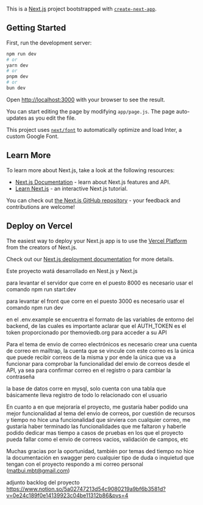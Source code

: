 This is a [Next.js](https://nextjs.org/) project bootstrapped with [`create-next-app`](https://github.com/vercel/next.js/tree/canary/packages/create-next-app).

## Getting Started

First, run the development server:

```bash
npm run dev
# or
yarn dev
# or
pnpm dev
# or
bun dev
```

Open [http://localhost:3000](http://localhost:3000) with your browser to see the result.

You can start editing the page by modifying `app/page.js`. The page auto-updates as you edit the file.

This project uses [`next/font`](https://nextjs.org/docs/basic-features/font-optimization) to automatically optimize and load Inter, a custom Google Font.

## Learn More

To learn more about Next.js, take a look at the following resources:

- [Next.js Documentation](https://nextjs.org/docs) - learn about Next.js features and API.
- [Learn Next.js](https://nextjs.org/learn) - an interactive Next.js tutorial.

You can check out [the Next.js GitHub repository](https://github.com/vercel/next.js/) - your feedback and contributions are welcome!

## Deploy on Vercel

The easiest way to deploy your Next.js app is to use the [Vercel Platform](https://vercel.com/new?utm_medium=default-template&filter=next.js&utm_source=create-next-app&utm_campaign=create-next-app-readme) from the creators of Next.js.

Check out our [Next.js deployment documentation](https://nextjs.org/docs/deployment) for more details.


Este proyecto watá desarrollado en Nest.js y Next.js

para levantar el servidor que corre en el puesto 8000 es necesario usar el comando npm run start:dev

para levantar el front que corre en el puesto 3000 es necesario usar el comando  npm run dev

en el .env.example se encuentra el formato de las variables de entorno del backend, de las cuales es importante aclarar que el AUTH_TOKEN es el token proporcionado por themoviedb.org para acceder a su API

Para el tema de envio de correo electrónicos es necesario crear una cuenta de correo en mailtrap, la cuenta que se vincule con este correo es la única que puede recibir correos de la misma y por ende la única que va a funcionar para comprobar la funcionalidad del envio de correos desde el API, ya sea para confirmar correo en el registro o para cambiar la contraseña

la base de datos corre en mysql, solo cuenta con una tabla que básicamente lleva registro de todo lo relacionado con el usuario

En cuanto a en que mejoraría el proyecto, me gustaría haber podido una mejor funcionalidad al tema del envio de correos, por cuestión de recursos y tiempo no hice una funcionalidad que sirviera con cualquier correo, me gustaría haber terminado las funcionalidades que me faltaron y haberle podido dedicar mas tiempo a casos de pruebas en los que el proyecto pueda fallar como el envio de correos vacios, validación de campos, etc

Muchas gracias por la oportunidad, también por temas ded tiempo no hice la documentación en swagger pero cualquier tipo de duda o inquietud que tengan con el proyecto respondo a mi correo personal (matbui.mbt@gmail.com) 

adjunto backlog del proyecto 
https://www.notion.so/5a02747213d54c9080219a9bf6b3581d?v=0e24c189f0e14139923c04be11312b86&pvs=4